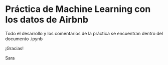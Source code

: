 # Práctica de Machine Learning con los datos de Airbnb

Todo el desarrollo y los comentarios de la práctica se encuentran dentro del documento .ipynb

¡Gracias!

Sara
